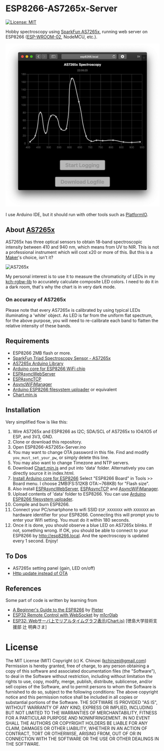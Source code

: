 # ESP8266-AS7265x-Server

[![License: MIT](https://img.shields.io/badge/License-MIT-yellow.svg)](https://opensource.org/licenses/MIT)

Hobby spectroscopy using [SparkFun AS7265x](https://learn.sparkfun.com/tutorials/spectral-triad-as7265x-hookup-guide), running web server on ESP8266 ([ESP-WROOM-02](https://www.switch-science.com/catalog/2346/), NodeMCU, etc.).

![ESP8266-AS7265x-Server](./Artwortks/screenshot.png "Sample screen of ESP8266-AS7265x-Server")

I use Arduino IDE, but it should run with other tools such as [PlatformIO](https://platformio.org).

## About [AS7265x](https://www.sparkfun.com/products/15050)

AS7265x has three optical sensors to obtain 18-band spectroscopic intensity between 410 and 940 nm, which means from UV to NIR. This is not a professional instrument which will cost x20 or more of this. But this is a [Maker](https://makezine.com)'s choice, isn't it?

![AS7265x](https://cdn.sparkfun.com/r/500-500/assets/parts/1/3/3/9/3/15050-SparkFun_Triad_Spectroscopy_Sensor_-_AS7265x__Qwiic_-01.jpg "Overview of AS7265x")

My personal interest is to use it to measure the chromaticity of LEDs in my [kch-rgbw-lib](https://github.com/kchinzei/kch-rgbw-lib) to accurately calculate composite LED colors. I need to do it in a dark room, that's why the chart is in very dark mode.

### On accuracy of AS7265x

Please note that every AS7265x is calibrated by using typical LEDs illuminating a 'white' object. As LED is far from the uniform flat spectrum, for the above purpose, you will need to re-calibrate each band to flatten the relative intensity of these bands.

## Requirements

- ESP8266 2MB flash or more.
- [SparkFun Triad Spectroscopy Sensor - AS7265x](https://www.sparkfun.com/products/15050)
- [AS7265x Arduino Library](https://github.com/sparkfun/SparkFun_AS7265x_Arduino_Library)
- [Arduino core for ESP8266 WiFi chip](https://github.com/esp8266/Arduino)
- [ESPAsyncWebServer](https://github.com/me-no-dev/ESPAsyncWebServer)
- [ESPAsyncTCP](https://github.com/me-no-dev/ESPAsyncTCP)
- [AsyncWiFiManager](https://github.com/alanswx/ESPAsyncWiFiManager)
- [Arduino ESP8266 filesystem uploader](https://github.com/esp8266/arduino-esp8266fs-plugin) or equivalent
- [Chart.min.js](https://cdnjs.cloudflare.com/ajax/libs/Chart.js/2.9.4/Chart.min.js)


## Installation

Very simplified flow is like this:
1. Wire AS7265x and ESP8266 as I2C; SDA/SCL of AS7265x to IO4/IO5 of ESP, and 3V3, GND.
1. Clone or download this repository.
1. Open ESP8266-AS7265x-Server.ino
1. You may want to change OTA password in this file. Find and modify `you_must_set_your_pw`, or simply delete this line.
1. You may also want to change Timezone and NTP servers.
1. Download [Chart.min.js](https://cdnjs.cloudflare.com/ajax/libs/Chart.js/2.9.4/Chart.min.js) and put into 'data' folder. Alternatively you can directly source it in index.html.
1. [Install Arduino core for ESP8266](https://github.com/esp8266/Arduino#installing-with-boards-manager) Select "ESP8266 Board" in Tools >> Board menu. I choose 2MB(FS:512KB OTA:~768KB) for "Flash size".
1. Also install [ESPAsyncWebServer](https://github.com/me-no-dev/ESPAsyncWebServer), [ESPAsyncTCP](https://github.com/me-no-dev/ESPAsyncTCP) and [AsyncWiFiManager](https://github.com/alanswx/ESPAsyncWiFiManager).
1. Upload contents of 'data' folder to ESP8266. You can use [Arduino ESP8266 filesystem uploader](https://github.com/esp8266/arduino-esp8266fs-plugin).
1. Compile and burn ESP8266.
1. Connect your PC/smartphone to wifi SSID `ESP_XXXXXXX` with `XXXXXXX` an hardware identifier for your ESP8266. Connecting this will prompt you to enter your Wifi setting. You must do it within 180 seconds.
1. Once it is done, you should observe a blue LED on AS7265x blinks. If not, something wrong. If OK, you should be able to connect to your ESP8266 by http://esp8266.local. And the spectroscopy is updated every 1 second. Enjoy!

## To Dos

- AS7265x setting panel (gain, LED on/off)
- [Http update instead of OTA](https://arduino-esp8266.readthedocs.io/en/latest/ota_updates/readme.html#http-server)

## References

Some part of code is written by learning from

- [A Beginner's Guide to the ESP8266](https://tttapa.github.io/ESP8266/Chap01%20-%20ESP8266.html) by [Pieter](https://tttapa.github.io)
- [ESP32 Remote Control with WebSocket](https://m1cr0lab-esp32.github.io/remote-control-with-websocket/websocket-setup/) by [m1cr0lab](https://github.com/m1cr0lab)
- [ESP32: Webサーバ上でリアルタイムグラフ表示(Chart.js)](https://web.is.tokushima-u.ac.jp/wp/blog/2019/07/12/esp32-webサーバ上でグラフ表示chart-js/) [徳島大学技術支援部  辻 明典さま]

# License

The MIT License (MIT)
Copyright (c) K. Chinzei (kchinzei@gmail.com)
Permission is hereby granted, free of charge, to any person obtaining a copy
of this software and associated documentation files (the "Software"), to deal
in the Software without restriction, including without limitation the rights
to use, copy, modify, merge, publish, distribute, sublicense, and/or sell
copies of the Software, and to permit persons to whom the Software is
furnished to do so, subject to the following conditions:
The above copyright notice and this permission notice shall be included in
all copies or substantial portions of the Software.
THE SOFTWARE IS PROVIDED "AS IS", WITHOUT WARRANTY OF ANY KIND, EXPRESS OR
IMPLIED, INCLUDING BUT NOT LIMITED TO THE WARRANTIES OF MERCHANTABILITY,
FITNESS FOR A PARTICULAR PURPOSE AND NONINFRINGEMENT. IN NO EVENT SHALL THE
AUTHORS OR COPYRIGHT HOLDERS BE LIABLE FOR ANY CLAIM, DAMAGES OR OTHER
LIABILITY, WHETHER IN AN ACTION OF CONTRACT, TORT OR OTHERWISE, ARISING FROM,
OUT OF OR IN CONNECTION WITH THE SOFTWARE OR THE USE OR OTHER DEALINGS IN
THE SOFTWARE.

